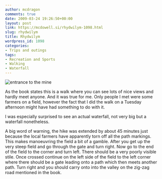 ```yaml
---
author: mcdragon
comments: true
date: 2009-03-24 19:26:50+00:00
layout: post
link: https://mcdowell.si/rhydwilym-1098.html
slug: rhydwilym
title: Rhydwilym
wordpress_id: 1098
categories:
- Trips and outings
tags:
- Recreation and Sports
- Walking
- Waterfall
---
```


![entrance to the mine](https://img.mcdowell.si/2009/03/waterfall1-1.jpg "entrance to the mine")

As the book states this is a walk where you can see lots of nice views and hardly meet anyone. And it was true for me. Only people I met were some farmers on a field, however the fact that I did the walk on a Tuesday afternoon might have had something to do with it.

I was especially surprised to see an actual waterfall, not very big but a waterfall nonetheless.

A big word of warning, the hike was extended by about 45 minutes just because the local farmers have apparently torn off all the path markings. This makes manoeuvring the field a bit of a gamble. After you get up the very steep field and go through the gate and turn right. Now go to the end of the field to the corner and turn left. There should be a very poorly visible stile. Once crossed continue on the left side of the field to the left corner where there should be a gate leading onto a path which then meets another path. Turn right and you should carry onto into the valley on the zig-zag road mentioned in the book.


